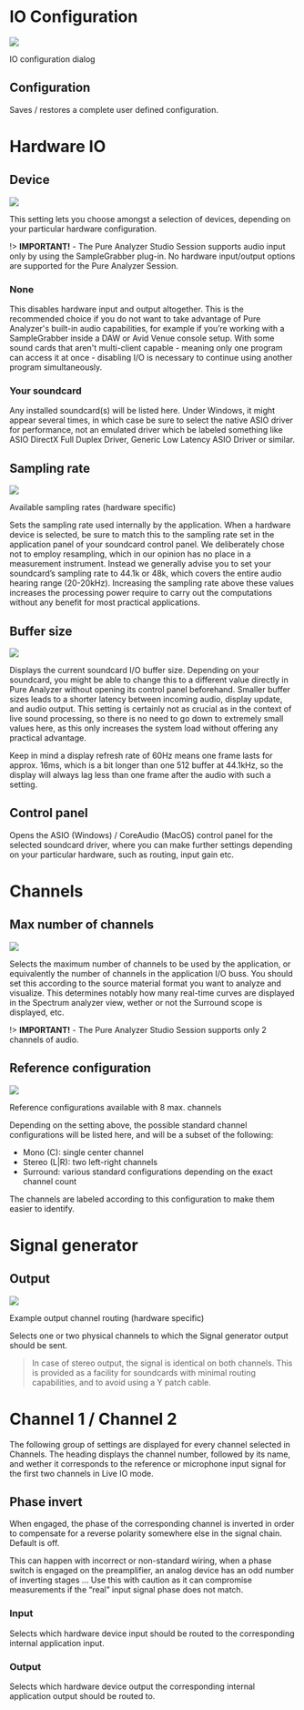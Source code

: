# IO Configuration
![](../../include/IOSetup.png)

IO configuration dialog

## Configuration
Saves / restores a complete user defined configuration.

# Hardware IO

## Device

![](../../include/Device.png)

This setting lets you choose amongst a selection of devices, depending on your particular hardware
configuration.

!> **IMPORTANT!** - The Pure Analyzer Studio Session supports audio input only by using the SampleGrabber plug-in. 
No hardware input/output options are supported for the Pure Analyzer Session.

### None
This disables hardware input and output altogether. This is the recommended
choice if you do not want to take advantage of Pure Analyzer's built-in audio capabilities, for
example if you’re working with a SampleGrabber inside a DAW or Avid Venue console setup. With some
sound cards that aren't multi-client capable - meaning only one program can access it at once -
disabling I/O is necessary to continue using another program simultaneously.

### Your soundcard
Any installed soundcard(s) will be listed here. Under Windows, it might appear
several times, in which case be sure to select the native ASIO driver for performance, not an
emulated driver which be labeled something like ASIO DirectX Full Duplex Driver, Generic Low Latency
ASIO Driver or similar.



## Sampling rate
![](../../include/SamplingRate.png)

Available sampling rates (hardware specific)

Sets the sampling rate used internally by the application. When a hardware device is selected, be
sure to match this to the sampling rate set in the application panel of your soundcard control
panel. We deliberately chose not to employ resampling, which in our opinion has no place in a
measurement instrument. Instead we generally advise you to set your soundcard’s sampling rate to
44.1k or 48k, which covers the entire audio hearing range (20-20kHz). Increasing the sampling rate
above these values increases the processing power require to carry out the computations without any
benefit for most practical applications.

## Buffer size
![](../../include/BufferSize.png)

Displays the current soundcard I/O buffer size. Depending on your soundcard, you might be able to
change this to a different value directly in Pure Analyzer without opening its control panel
beforehand. Smaller buffer sizes leads to a shorter latency between incoming audio, display update,
and audio output. This setting is certainly not as crucial as in the context of live sound
processing, so there is no need to go down to extremely small values here, as this only increases
the system load without offering any practical advantage.

Keep in mind a display refresh rate of 60Hz means one frame lasts for approx. 16ms, which is a bit
longer than one 512 buffer at 44.1kHz, so the display will always lag less than one frame after the
audio with such a setting.

## Control panel
Opens the ASIO (Windows) / CoreAudio (MacOS) control panel for the
selected soundcard driver, where you can make further settings depending on your particular
hardware, such as routing, input gain etc.

# Channels

## Max number of channels
![](../../include/Channels.png)

Selects the maximum number of channels to be used by the application, or equivalently the number of
channels in the application I/O buss. You should set this according to the source material format
you want to analyze and visualize. This determines notably how many real-time curves are displayed
in the <link type="document" target="Spectrum analyzer">Spectrum analyzer</link> view, wether or not
the <link type="document" target="Surround scope">Surround scope</link> is displayed, etc.

!> **IMPORTANT!** - The Pure Analyzer Studio Session supports only 2 channels of audio.

## Reference configuration
![](../../include/RefConfiguration.png)

<link type="document" target="Reference">Reference</link>
configurations available with 8 max. channels



Depending on the setting above, the possible standard channel configurations will be listed here,
and will be a subset of the following:

* Mono (C): single center channel
* Stereo (L|R): two left-right channels
* Surround: various standard configurations depending on the exact channel count

The channels are labeled according to this configuration to make them easier to identify.

# Signal generator
## Output

![](../../include/OutputChoice.png)

Example output channel routing (hardware specific)

Selects one or two physical channels to which the <link type="document" target="Signal generator topic">Signal generator</link>
output should be sent.

>In case of stereo output, the signal is identical on both channels. This is
provided as a facility for soundcards with minimal routing capabilities, and to avoid using a Y
patch cable.

# Channel 1 / Channel 2
The following group of settings are displayed for every channel selected in <link type="document" target="Channels"> 
Channels</link>. The heading displays the channel number, followed by its name, and wether it
corresponds to the reference or microphone input signal for the first two channels in <link
type="document" target="Live IO">Live IO</link> mode.

## Phase invert
When engaged, the phase of the corresponding channel
is inverted in order to compensate for a reverse polarity somewhere else in the signal chain.
Default is off.

This can happen with incorrect or non-standard wiring, when a phase switch is engaged on the
preamplifier, an analog device has an odd number of inverting stages … Use this with caution as it
can compromise measurements if the “real” input signal phase does not match.

### Input
Selects which hardware device input should be routed to the corresponding
internal application input.

### Output
Selects which hardware device output the
corresponding internal application output should be routed to.


